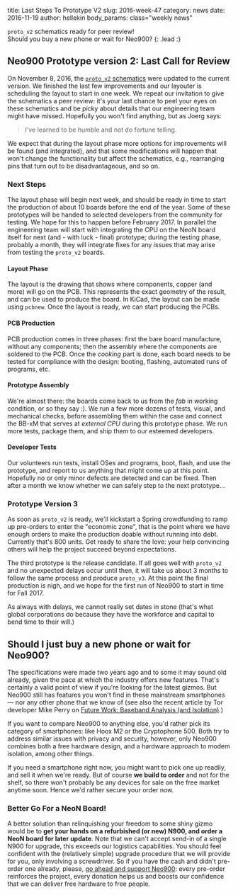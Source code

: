 title:    Last Steps To Prototype V2
slug:     2016-week-47
category: news
date:     2016-11-19
author:   hellekin
body_params: class="weekly news"

`proto_v2` schematics ready for peer review!  
Should you buy a new phone or wait for Neo900?
{: .lead :}

## Neo900 Prototype version 2: Last Call for Review

On November 8, 2016, the [`proto_v2`
schematics](/stuff/kicad/proto_v2/2016-11-08/Neo900__proto_v2.pdf)
were updated to the current version.  We finished the last few
improvements and our layouter is scheduling the layout to start in one
week.  We repeat our invitation to give the schematics a peer review:
it's your last chance to peel your eyes on these schematics and be
picky about details that our engineering team might have missed.
Hopefully you won't find anything, but as Joerg says:

> I've learned to be humble and not do fortune telling.

We expect that during the layout phase more options for improvements
will be found (and integrated), and that some modifications will
happen that won't change the functionality but affect the schematics,
e.g., rearranging pins that turn out to be disadvantageous, and so on.

### Next Steps

The layout phase will begin next week, and should be ready in time to
start the production of about 10 boards before the end of the year.
Some of these prototypes will be handed to selected developers from
the community for testing.  We hope for this to happen before February
2017.  In parallel the engineering team will start with integrating
the CPU on the NeoN board itself for next (and - with luck - final)
prototype; during the testing phase, probably a month, they will
integrate fixes for any issues that may arise from testing the
`proto_v2` boards.

#### Layout Phase

The layout is the drawing that shows where components, copper (and
more) will go on the PCB.  This represents the exact geometry of the
result, and can be used to produce the board.  In KiCad, the layout
can be made using `pcbnew`.  Once the layout is ready, we can start
producing the PCBs.

#### PCB Production

PCB production comes in three phases: first the bare board
manufacture, without any components; then the assembly where the
components are soldered to the PCB.  Once the _cooking_ part is done,
each board needs to be tested for compliance with the design: booting,
flashing, automated runs of programs, etc.

#### Prototype Assembly

We're almost there: the boards come back to us from the _fab_ in
working condition, or so they say :).  We run a few more dozens of
tests, visual, and mechanical checks, before assembling them within
the case and connect the BB-xM that serves at _external CPU_ during
this prototype phase.  We run more tests, package them, and ship them
to our esteemed developers.

#### Developer Tests

Our volunteers run tests, install OSes and programs, boot, flash, and
use the prototype, and report to us anything that might come up at
this point.  Hopefully no or only minor defects are detected and can
be fixed.  Then after a month we know whether we can safely step to
the next prototype...

### Prototype Version 3

As soon as `proto_v2` is ready, we'll kickstart a Spring crowdfunding
to ramp up pre-orders to enter the "economic zone", that is the point
where we have enough orders to make the production doable without
running into debt.  Currently that's 800 units.  Get ready to share
the love: your help convincing others will help the project succeed
beyond expectations.

The third prototype is the release candidate.  If all goes well with
`proto_v2` and no unexpected delays occur until then, it will take us
about 3 months to follow the same process and produce `proto_v3`.  At
this point the final production is nigh, and we hope for the first run
of Neo900 to start in time for Fall 2017.

As always with delays, we cannot really set dates in stone (that's
what global corporations do because they have the workforce and
capital to bend time to their will.)

## Should I just buy a new phone or wait for Neo900?

The specifications were made two years ago and to some it may sound
old already, given the pace at which the industry offers new features.
That's certainly a valid point of view if you're looking for the
latest gizmos.  But Neo900 still has features you won't find in these
mainstream smartphones &mdash; nor any other phone that we know of
(see also the recent article by Tor developer Mike Perry on [Future
Work: Baseband Analysis (and
Isolation)](https://blog.torproject.org/blog/mission-improbable-hardening-android-security-and-privacy).)

If you want to compare Neo900 to anything else, you'd rather pick its
category of smartphones: like Hoox M2 or the Cryptophone 500.  Both
try to address similar issues with privacy and security, however, only
Neo900 combines both a free hardware design, and a hardware approach
to modem isolation, among other things.

If you need a smartphone right now, you might want to pick one up
readily, and sell it when we're ready.  But of course **we build to
order** and not for the shelf, so there won't probably be any devices
for sale on the free market anytime soon.  Hence we'd rather secure
your order now.

### Better Go For a NeoN Board!

A better solution than relinquishing your freedom to some shiny gizmo
would be to **get your hands on a refurbished (or new) N900, and order
a NeoN board for later update**.  Note that we can't accept send-in of
a single N900 for upgrade, this exceeds our logistics capabilities.
You should feel confident with the (relatively simple) upgrade
procedure that we will provide for you, only involving a screwdriver.
So if you have the cash and didn't pre-order one already, please, [go
ahead and support Neo900]: every pre-order reinforces the project,
every donation helps us and boosts our confidence that we can deliver
free hardware to free people.

[go ahead and support Neo900]: https://my.neo900.org/
